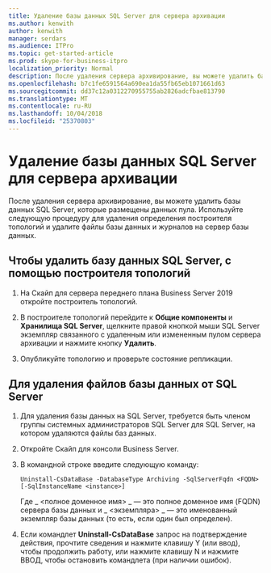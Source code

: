 ```yaml
---
title: Удаление базы данных SQL Server для сервера архивации
ms.author: kenwith
author: kenwith
manager: serdars
ms.audience: ITPro
ms.topic: get-started-article
ms.prod: skype-for-business-itpro
localization_priority: Normal
description: После удаления сервера архивирование, вы можете удалить базы данных SQL Server, которые размещены данных пула. Используйте следующую процедуру для удаления определения построителя топологий и удалите файлы базы данных и журналов на сервер базы данных.
ms.openlocfilehash: b7c1fe6591564a690ea1da55fb65eb1071661d63
ms.sourcegitcommit: dd37c12a0312270955755ab2826adcfbae813790
ms.translationtype: MT
ms.contentlocale: ru-RU
ms.lasthandoff: 10/04/2018
ms.locfileid: "25370803"
---
```

# <a name="remove-the-sql-server-database-for-an-archiving-server"></a>Удаление базы данных SQL Server для сервера архивации

После удаления сервера архивирование, вы можете удалить базы данных SQL Server, которые размещены данных пула. Используйте следующую процедуру для удаления определения построителя топологий и удалите файлы базы данных и журналов на сервер базы данных.
  
## <a name="to-remove-the-sql-server-database-using-topology-builder"></a>Чтобы удалить базу данных SQL Server, с помощью построителя топологий

1. На Скайп для сервера переднего плана Business Server 2019 откройте построитель топологий.
    
2. В построителе топологий перейдите к **Общие компоненты** и **Хранилища SQL Server**, щелкните правой кнопкой мыши SQL Server экземпляр связанного с удаленным или измененным пулом сервера архивации и нажмите кнопку **Удалить**.
    
3. Опубликуйте топологию и проверьте состояние репликации. 
    
## <a name="to-remove-the-database-files-from-the-sql-server"></a>Для удаления файлов базы данных от SQL Server

1. Для удаления базы данных на SQL Server, требуется быть членом группы системных администраторов SQL Server для SQL Server, на котором удаляются файлы баз данных. 
    
2. Откройте Скайп для консоли Business Server.
    
3. В командной строке введите следующую команду:
    
   ```
   Uninstall-CsDataBase -DatabaseType Archiving -SqlServerFqdn <FQDN> [-SqlInstanceName <instance>]
   ```

    Где _ \<полное доменное имя\> _ — это полное доменное имя (FQDN) сервера базы данных и _ \<экземпляра\> _ — это именованный экземпляр базы данных (то есть, если один был определен). 
    
4. Если командлет **Uninstall-CsDataBase** запрос на подтверждение действия, прочтите сведения и нажмите клавишу Y (или ввод), чтобы продолжить работу, или нажмите клавишу N и нажмите ВВОД, чтобы остановить командлета (при наличии ошибок). 
    

